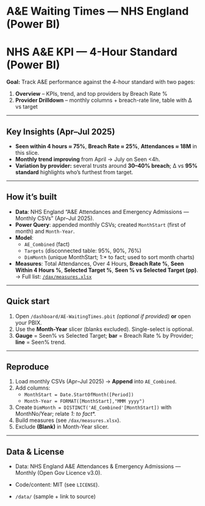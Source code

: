 # A&E Waiting Times — NHS England (Power BI)
# NHS A&E KPI — 4-Hour Standard (Power BI)

**Goal:** Track A&E performance against the 4-hour standard with two pages:
1) **Overview** – KPIs, trend, and top providers by Breach Rate %  
2) **Provider Drilldown** – monthly columns + breach-rate line, table with Δ vs target

---

## Key Insights (Apr–Jul 2025)
- **Seen within 4 hours ≈ 75%**, **Breach Rate ≈ 25%**, **Attendances ≈ 18M** in this slice.
- **Monthly trend improving** from April → July on Seen <4h.
- **Variation by provider:** several trusts around **30–40% breach**; Δ vs **95% standard** highlights who’s furthest from target.

---

## How it’s built
- **Data**: NHS England “A&E Attendances and Emergency Admissions — Monthly CSVs” (Apr–Jul 2025).
- **Power Query**: appended monthly CSVs; created `MonthStart` (first of month) and `Month-Year`.
- **Model**:
  - `AE_Combined` (fact)
  - `Targets` (disconnected table: 95%, 90%, 76%)
  - `DimMonth` (unique MonthStart; 1:* to fact; used to sort month charts)
- **Measures**: Total Attendances, Over 4 Hours, **Breach Rate %**, **Seen Within 4 Hours %**, **Selected Target %**, **Seen % vs Selected Target (pp)**.  
  → Full list: [`/dax/measures.xlsx`](dax/measures.xlsx)

---

## Quick start
1. Open `/dashboard/AE-WaitingTimes.pbit` *(optional if provided)* **or** open your PBIX.
2. Use the **Month-Year** slicer (blanks excluded). Single-select is optional.
3. **Gauge** = Seen% vs Selected Target; **bar** = Breach Rate % by Provider; **line** = Seen% trend.

---

## Reproduce
1. Load monthly CSVs (Apr–Jul 2025) → **Append** into `AE_Combined`.  
2. Add columns:
   - `MonthStart = Date.StartOfMonth([Period])`
   - `Month-Year = FORMAT([MonthStart],"MMM yyyy")`
3. Create `DimMonth = DISTINCT('AE_Combined'[MonthStart])` with MonthNo/Year; relate **1:* to fact**.
4. Build measures (see `/dax/measures.xlsx`).  
5. Exclude **(Blank)** in Month-Year slicer.

---

## Data & License
- Data: NHS England A&E Attendances & Emergency Admissions — Monthly (Open Gov Licence v3.0).
- Code/content: MIT (see `LICENSE`).

- `/data/` (sample + link to source)

